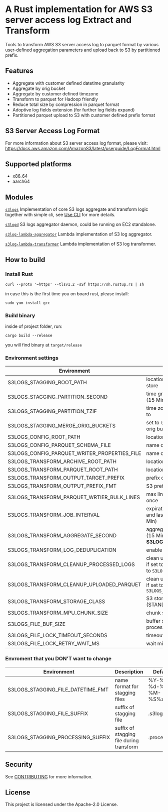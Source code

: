# A Rust implementation for AWS S3 server access log Extract and Transform
Tools to transform AWS S3 server access log to parquet format by various user-defined aggregation parameters and upload back to S3 by partitioned prefix.

## Features
- Aggregate with customer defined datetime granularity
- Aggregate by orig bucket
- Aggregate by customer defined timezone
- Transform to parquet for Hadoop friendly
- Reduce total size by compression in parquet format
- Adoptive log fields extension (for further log fields expand)
- Partitioned parquet upload to S3 with customer defined prefix format

## S3 Server Access Log Format
For more information about S3 server access log format, please visit:
https://docs.aws.amazon.com/AmazonS3/latest/userguide/LogFormat.html

## Supported platforms
- x86_64
- aarch64

## Modules
[```s3logs```](s3logs) Implementation of core S3 logs aggregate and transform logic together with simple cli, see [Use CLI](s3logs/README.md#use-cli) for more details.

[```s3logd```](s3logd) S3 logs aggregator daemon, could be running on EC2 standalone.

[```s3log-lambda-aggregator```](s3log-lambda-aggregator) Lambda implementation of S3 log aggregator.

[```s3log-lambda-transformer```](s3log-lambda-transformer) Lambda implementation of S3 log transformer.

## How to build
### Install Rust
```
curl --proto '=https' --tlsv1.2 -sSf https://sh.rustup.rs | sh
```
in case this is the first time you on board rust, please install:
```
sudo yum install gcc
```
### Build binary
inside of project folder, run:
```
cargo build --release
```
you will find binary at `target/release`

### Environment settings
| Environment | Description | Default |
| ----------- | ----------- | ------- |
| S3LOGS_STAGGING_ROOT_PATH | location of aggregation(stagging) files store | /mnt/s3logs/stagging |
| S3LOGS_STAGGING_PARTITION_SECOND | time granularity at which log is partitioned (15 Min) | 900 |
| S3LOGS_STAGGING_PARTITION_TZIF | time zone of your partitioned logs aligned to | UTC+0 |
| S3LOGS_STAGGING_MERGE_ORIG_BUCKETS | set to `true` if you want to merge different orig bucket log entries into one log file | true |
| S3LOGS_CONFIG_ROOT_PATH | location of parquet config files | /mnt/s3logs/config |
| S3LOGS_CONFIG_PARQUET_SCHEMA_FILE | name of log format parquet schema file | parquet.schema |
| S3LOGS_CONFIG_PARQUET_WRITER_PROPERTIES_FILE | name of parquet writer config file | parquet_writer_properties.ini |
| S3LOGS_TRANSFORM_ARCHIVE_ROOT_PATH | location of archive(processed) log files(gz) | /mnt/s3logs/archive |
| S3LOGS_TRANSFORM_PARQUET_ROOT_PATH | location of output parquet files | /mnt/s3logs/parquet |
| S3LOGS_TRANSFORM_OUTPUT_TARGET_PREFIX | prefix of S3's prefix to upload parquet | NULL |
| S3LOGS_TRANSFORM_OUTPUT_PREFIX_FMT | S3 prefix of parquet to be upload | year=%Y/month=%m/day=%d/hour=%H |
| S3LOGS_TRANSFORM_PARQUET_WRTIER_BULK_LINES | max lines of log which parquet writer batch once | 200000 |
| S3LOGS_TRANSFORM_JOB_INTERVAL | expiration time between transform jobs and last modification of stagging file (10 Min) | 600 |
| S3LOGS_TRANSFORM_AGGREGATE_SECOND | aggregate stagging files into time window (15 Min) **MUST > S3LOGS_STAGGING_PARTITION_SECOND** | 900 |
| S3LOGS_TRANSFORM_LOG_DEDUPLICATION | enable log entry deduplication | true |
| S3LOGS_TRANSFORM_CLEANUP_PROCESSED_LOGS | clean up processed log files</br>if set to `false`, processed log files will goes to `S3LOGS_TRANSFORM_ARCHIVE_ROOT_PATH` | true |
| S3LOGS_TRANSFORM_CLEANUP_UPLOADED_PARQUET | clean up uploaded parquet files</br>if set to `false`, parquet files will be kept in `S3LOGS_TRANSFORM_PARQUET_ROOT_PATH` | true |
| S3LOGS_TRANSFORM_STORAGE_CLASS | S3 storage class to use for upload parquet (STANDARD \| INTELLIGENT_TIERING) | STANDARD |
| S3LOGS_TRANSFORM_MPU_CHUNK_SIZE | chunk size of S3 multipart upload (5 MiB) | 5242880 |
| S3LOGS_FILE_BUF_SIZE | buffer size for both READ and WRITE when processing files (100 MiB) | 104857600 |
| S3LOGS_FILE_LOCK_TIMEOUT_SECONDS | timeout to try lock stagging file in seconds | 30 |
| S3LOGS_FILE_LOCK_RETRY_WAIT_MS | wait milliseconds for every file lock retry | 100 |

### Envroment that you DON'T want to change
| Environment | Description | Default |
| ----------- | ----------- | ------- |
| S3LOGS_STAGGING_FILE_DATETIME_FMT | name format for stagging files | %Y-%m-%d-%H-%M-%S%z |
| S3LOGS_STAGGING_FILE_SUFFIX | suffix of stagging file | .s3logs |
| S3LOGS_STAGGING_PROCESSING_SUFFIX | suffix of stagging file during transform | .processing |

## Security
See [CONTRIBUTING](CONTRIBUTING.md#security-issue-notifications) for more information.

## License
This project is licensed under the Apache-2.0 License.
